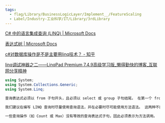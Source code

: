 ```yaml
---
tags:
  - flag/Library/BusinessLogicLayer/Implement__/FeatureScaling
  - Label/Industry-工业科学/IT/Library/3rdLibrary
---
```


[C# 中的语言集成查询 (LINQ) | Microsoft Docs](https://docs.microsoft.com/zh-cn/dotnet/csharp/linq/)

[表达式树 | Microsoft Docs](https://docs.microsoft.com/zh-cn/dotnet/csharp/expression-trees)

[c#对数据库操作是不是主要用linq技术？ - 知乎](https://www.zhihu.com/question/522505759)

[linq调试神器之二——LinqPad Premium 7.4.9高级学习版_懒得勤快的博客_互联网分享精神](https://masuit.com/1666)


```c#
using System;
using System.Collections.Generic;
using System.Linq;

查询表达式必须以 from 子句开头，且必须以 select 或 group 子句结尾。 在第一个 from 子句与最后一个 select 或 group 子句之间，可以包含以下这些可选子句中的一个或多个：from、select、group、let，甚至是其他 from 子句。 还可以使用 into 关键字，使 或 group 子句的结果可以充当相同查询表达式中的其他查询子句的源。

我们建议在编写 LINQ 查询时尽量使用查询语法，并在必要时尽可能使用方法语法。 这两种不同的形式在语义或性能上毫无差异。 查询表达式通常比使用方法语法编写的等同表达式更具可读性。

一些查询操作（如 Count 或 Max）没有等效的查询表达式子句，因此必须表示为方法调用。


```
